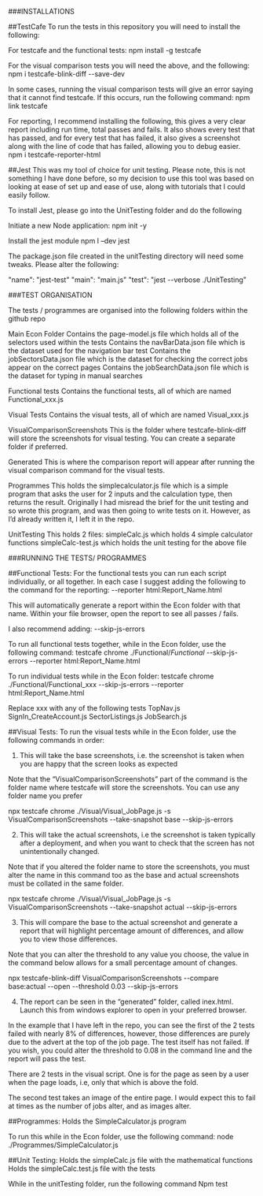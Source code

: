 ###INSTALLATIONS

##TestCafe
To run the tests in this repository you will need to install the following:

For testcafe and the functional tests:
npm install -g testcafe

For the visual comparison tests you will need the above, and the following:
npm i testcafe-blink-diff --save-dev

In some cases, running the visual comparison tests will give an error saying that it cannot find testcafe. If this occurs, run the following command:
npm link testcafe

For reporting, I recommend installing the following, this gives a very clear report including run time, total passes and fails. It also shows every test that has passed, and for every test that has failed, it also gives a screenshot along with the line of code that has failed, allowing you to debug easier.
npm i testcafe-reporter-html

##Jest
This was my tool of choice for unit testing. Please note, this is not something I have done before, so my decision to use this tool was based on looking at ease of set up and ease of use, along with tutorials that I could easily follow.

To install Jest, please go into the UnitTesting folder and do the following

Initiate a new Node application:
npm init -y

Install the jest module
npm I –dev jest

The package.json file created in the unitTesting directory will need some tweaks. Please alter the following:

"name": "jest-test"
"main": "main.js"
"test": "jest --verbose ./UnitTesting"


###TEST ORGANISATION

The tests / programmes are organised into the following folders within the github repo

Main Econ Folder
Contains the page-model.js file which holds all of the selectors used within the tests
Contains the navBarData.json file which is the dataset used for the navigation bar test
Contains the jobSectorsData.json file which is the dataset for checking the correct jobs appear on the correct pages
Contains the jobSearchData.json file which is the dataset for typing in manual searches

Functional tests
Contains the functional tests, all of which are named Functional_xxx.js

Visual Tests
Contains the visual tests, all of which are named Visual_xxx.js

VisualComparisonScreenshots
This is the folder where testcafe-blink-diff will store the screenshots for visual testing. You can create a separate folder if preferred.

Generated
This is where the comparison report will appear after running the visual comparison command for the visual tests.

Programmes
This holds the simplecalculator.js file which is a simple program that asks the user for 2 inputs and the calculation type, then returns the result. Originally I had misread the brief for the unit testing and so wrote this program, and was then going to write tests on it. However, as I’d already written it, I left it in the repo.

UnitTesting
This holds 2 files:
simpleCalc.js which holds 4 simple calculator functions
simpleCalc-test.js which holds the unit testing for the above file


###RUNNING THE TESTS/ PROGRAMMES

##Functional Tests:
For the functional tests you can run each script individually, or all together. In each case I suggest adding the following to the command for the reporting:
--reporter html:Report_Name.html

This will automatically generate a report within the Econ folder with that name. Within your file browser, open the report to see all passes / fails.

I also recommend adding:
--skip-js-errors

To run all functional tests together, while in the Econ folder, use the following command:
testcafe chrome ./Functional/*Functional* --skip-js-errors --reporter html:Report_Name.html

To run individual tests while in the Econ folder:
testcafe chrome ./Functional/Functional_xxx --skip-js-errors --reporter html:Report_Name.html

Replace xxx with any of the following tests
TopNav.js
SignIn_CreateAccount.js
SectorListings.js
JobSearch.js

##Visual Tests:
To run the visual tests while in the Econ folder, use the following commands in order:

1. This will take the base screenshots, i.e. the screenshot is taken when you are happy that the screen looks as expected

Note that the “VisualComparisonScreenshots” part of the command is the folder name where testcafe will store the screenshots. You can use any folder name you prefer

npx testcafe chrome ./Visual/Visual_JobPage.js -s VisualComparisonScreenshots --take-snapshot base --skip-js-errors

2. This will take the actual screenshots, i.e the screenshot is taken typically after a deployment, and when you want to check that the screen has not unintentionally changed.

Note that if you altered the folder name to store the screenshots, you must alter the name in this command too as the base and actual screenshots must be collated in the same folder.

npx testcafe chrome ./Visual/Visual_JobPage.js -s VisualComparisonScreenshots --take-snapshot actual --skip-js-errors

3. This will compare the base to the actual screenshot and generate a report that will highlight percentage amount of differences, and allow you to view those differences.

Note that you can alter the threshold to any value you choose, the value in the command below allows for a small percentage amount of changes.

npx testcafe-blink-diff VisualComparisonScreenshots --compare base:actual --open --threshold 0.03 --skip-js-errors

4. The report can be seen in the “generated” folder, called inex.html. Launch this from windows explorer to open in your preferred browser.

In the example that I have left in the repo, you can see the first of the 2 tests failed with nearly 8% of differences, however, those differences are purely due to the advert at the top of the job page. The test itself has not failed. If you wish, you could alter the threshold to 0.08 in the command line and the report will pass the test.

There are 2 tests in the visual script. One is for the page as seen by a user when the page loads, i.e, only that which is above the fold.

The second test takes an image of the entire page. I would expect this to fail at times as the number of jobs alter, and as images alter.

##Programmes:
Holds the SimpleCalculator.js program

To run this while in the Econ folder, use the following command:
node ./Programmes/SimpleCalculator.js

##Unit Testing:
Holds the simpleCalc.js file with the mathematical functions
Holds the simpleCalc.test.js file with the tests

While in the unitTesting folder, run the following command
Npm test


